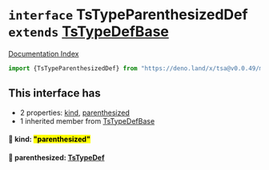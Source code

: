 # `interface` TsTypeParenthesizedDef `extends` [TsTypeDefBase](../private.interface.TsTypeDefBase/README.md)

[Documentation Index](../README.md)

```ts
import {TsTypeParenthesizedDef} from "https://deno.land/x/tsa@v0.0.49/mod.ts"
```

## This interface has

- 2 properties:
[kind](#-kind-parenthesized),
[parenthesized](#-parenthesized-tstypedef)
- 1 inherited member from [TsTypeDefBase](../private.interface.TsTypeDefBase/README.md)


#### 📄 kind: <mark>"parenthesized"</mark>



#### 📄 parenthesized: [TsTypeDef](../type.TsTypeDef/README.md)



